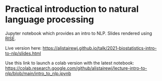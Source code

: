 # Practical introduction to natural language processing

Jupyter notebook which provides an intro to NLP. Slides rendered using [RISE](https://rise.readthedocs.io/en/stable/).

Live version here: https://alistairewj.github.io/talk/2021-biostatistics-intro-to-nlp/slides.html

Use this link to launch a colab version with the latest notebook: https://colab.research.google.com/github/alistairewj/lecture-intro-to-nlp/blob/main/intro_to_nlp.ipynb
